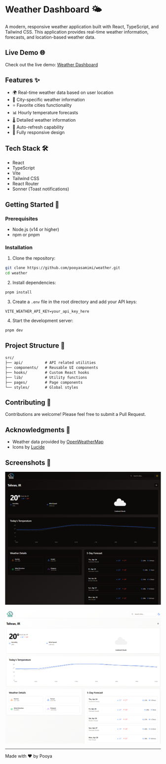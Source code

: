 # Weather Dashboard 🌤️

A modern, responsive weather application built with React, TypeScript, and Tailwind CSS. This application provides real-time weather information, forecasts, and location-based weather data.

## Live Demo 🌐

Check out the live demo: [Weather Dashboard](https://weather-pooya.vercel.app/)

## Features ✨

- 🌍 Real-time weather data based on user location
- 📍 City-specific weather information
- ⭐ Favorite cities functionality
- 📊 Hourly temperature forecasts
- 🌡️ Detailed weather information
- 🔄 Auto-refresh capability
- 📱 Fully responsive design

## Tech Stack 🛠️

- React
- TypeScript
- Vite
- Tailwind CSS
- React Router
- Sonner (Toast notifications)

## Getting Started 🚀

### Prerequisites

- Node.js (v14 or higher)
- npm or pnpm

### Installation

1. Clone the repository:
```bash
git clone https://github.com/pooyasamimi/weather.git
cd weather
```

2. Install dependencies:
```bash
pnpm install
```

3. Create a `.env` file in the root directory and add your API keys:
```env
VITE_WEATHER_API_KEY=your_api_key_here
```

4. Start the development server:
```bash
pnpm dev
```

## Project Structure 📁

```
src/
├── api/          # API related utilities
├── components/   # Reusable UI components
├── hooks/        # Custom React hooks
├── lib/          # Utility functions
├── pages/        # Page components
└── styles/       # Global styles
```

## Contributing 🤝

Contributions are welcome! Please feel free to submit a Pull Request.

## Acknowledgments 🙏

- Weather data provided by [OpenWeatherMap](https://openweathermap.org/)
- Icons by [Lucide](https://lucide.dev/)

## Screenshots 📸

![dark](/public/images/screan-dark.png)

![light](/public/images/screan-light.png)

---

Made with ❤️ by Pooya
